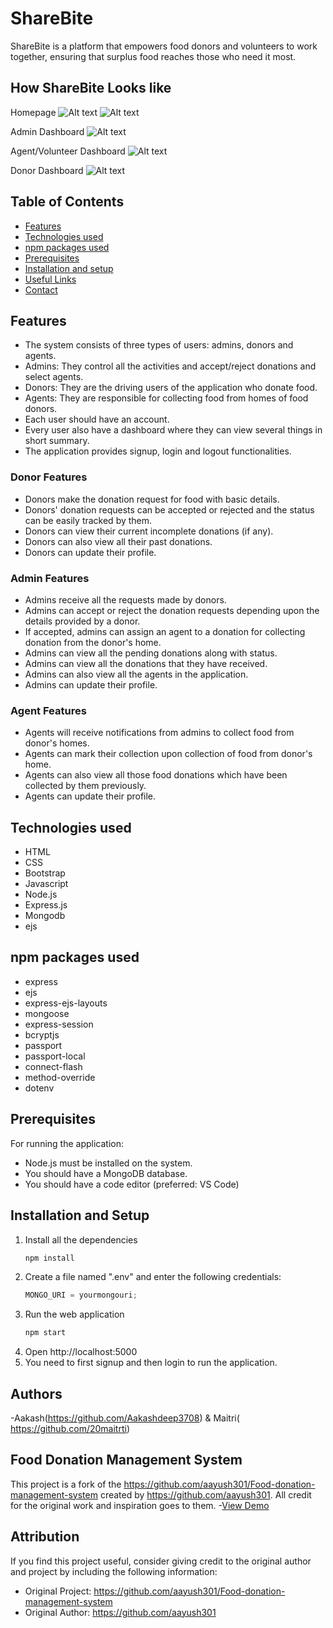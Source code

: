 # ShareBite

ShareBite is a platform that empowers food donors and volunteers to work together, ensuring that surplus food reaches those who need it most.

## How ShareBite Looks like

Homepage
![Alt text](Sample1.png)
![Alt text](Sample2.png)

Admin Dashboard
![Alt text](Sample3.png)

Agent/Volunteer Dashboard
![Alt text](Sample4.png)

Donor Dashboard
![Alt text](sample5.png)

## Table of Contents

- [Features](#features)
- [Technologies used](#technologies-used)
- [npm packages used](#npm-packages-used)
- [Prerequisites](#prerequisites)
- [Installation and setup](#installation-and-setup)
- [Useful Links](#useful-links)
- [Contact](#contact)

## Features

- The system consists of three types of users: admins, donors and agents.
- Admins: They control all the activities and accept/reject donations and select agents.
- Donors: They are the driving users of the application who donate food.
- Agents: They are responsible for collecting food from homes of food donors.
- Each user should have an account.
- Every user also have a dashboard where they can view several things in short summary.
- The application provides signup, login and logout functionalities.

### Donor Features

- Donors make the donation request for food with basic details.
- Donors' donation requests can be accepted or rejected and the status can be easily tracked by them.
- Donors can view their current incomplete donations (if any).
- Donors can also view all their past donations.
- Donors can update their profile.

### Admin Features

- Admins receive all the requests made by donors.
- Admins can accept or reject the donation requests depending upon the details provided by a donor.
- If accepted, admins can assign an agent to a donation for collecting donation from the donor's home.
- Admins can view all the pending donations along with status.
- Admins can view all the donations that they have received.
- Admins can also view all the agents in the application.
- Admins can update their profile.

### Agent Features

- Agents will receive notifications from admins to collect food from donor's homes.
- Agents can mark their collection upon collection of food from donor's home.
- Agents can also view all those food donations which have been collected by them previously.
- Agents can update their profile.

## Technologies used

- HTML
- CSS
- Bootstrap
- Javascript
- Node.js
- Express.js
- Mongodb
- ejs

## npm packages used

- express
- ejs
- express-ejs-layouts
- mongoose
- express-session
- bcryptjs
- passport
- passport-local
- connect-flash
- method-override
- dotenv

## Prerequisites

For running the application:

- Node.js must be installed on the system.
- You should have a MongoDB database.
- You should have a code editor (preferred: VS Code)

## Installation and Setup

1. Install all the dependencies
   ```sh
   npm install
   ```
2. Create a file named ".env" and enter the following credentials:
   ```js
   MONGO_URI = yourmongouri;
   ```
3. Run the web application
   ```sh
   npm start
   ```
4. Open http://localhost:5000
5. You need to first signup and then login to run the application.

## Authors

-Aakash(https://github.com/Aakashdeep3708) & Maitri( https://github.com/20maitrti)

## Food Donation Management System

This project is a fork of the https://github.com/aayush301/Food-donation-management-system created by https://github.com/aayush301. All credit for the original work and inspiration goes to them. -[View Demo](https://food-aid.onrender.com/)

## Attribution

If you find this project useful, consider giving credit to the original author and project by including the following information:

- Original Project: https://github.com/aayush301/Food-donation-management-system
- Original Author: https://github.com/aayush301
